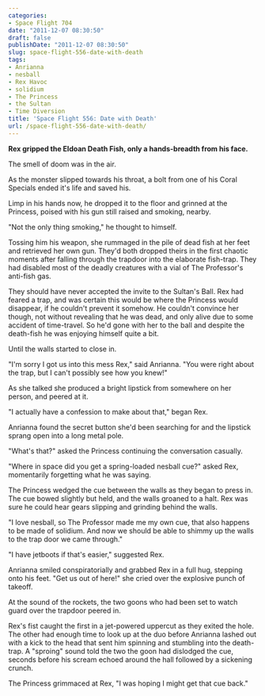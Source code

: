 ```yaml
---
categories:
- Space Flight 704
date: "2011-12-07 08:30:50"
draft: false
publishDate: "2011-12-07 08:30:50"
slug: space-flight-556-date-with-death
tags:
- Anrianna
- nesball
- Rex Havoc
- solidium
- The Princess
- the Sultan
- Time Diversion
title: 'Space Flight 556: Date with Death'
url: /space-flight-556-date-with-death/
---
```

**Rex gripped the Eldoan Death Fish, only a hands-breadth from his
face.**

The smell of doom was in the air.

As the monster slipped towards his throat, a bolt from one of his Coral
Specials ended it's life and saved his.

Limp in his hands now, he dropped it to the floor and grinned at the
Princess, poised with his gun still raised and smoking, nearby.

"Not the only thing smoking," he thought to himself.

Tossing him his weapon, she rummaged in the pile of dead fish at her
feet and retrieved her own gun. They'd both dropped theirs in the first
chaotic moments after falling through the trapdoor into the elaborate
fish-trap. They had disabled most of the deadly creatures with a vial of
The Professor's anti-fish gas.

They should have never accepted the invite to the Sultan's Ball. Rex had
feared a trap, and was certain this would be where the Princess would
disappear, if he couldn't prevent it somehow. He couldn't convince her
though, not without revealing that he was dead, and only alive due to
some accident of time-travel. So he'd gone with her to the ball and
despite the death-fish he was enjoying himself quite a bit.

Until the walls started to close in.

"I'm sorry I got us into this mess Rex," said Anrianna. "You were right
about the trap, but I can't possibly see how you knew!"

As she talked she produced a bright lipstick from somewhere on her
person, and peered at it.

"I actually have a confession to make about that," began Rex.

Anrianna found the secret button she'd been searching for and the
lipstick sprang open into a long metal pole.

"What's that?" asked the Princess continuing the conversation casually.

"Where in space did you get a spring-loaded nesball cue?" asked Rex,
momentarily forgetting what he was saying.

The Princess wedged the cue between the walls as they began to press in.
The cue bowed slightly but held, and the walls groaned to a halt. Rex
was sure he could hear gears slipping and grinding behind the walls.

"I love nesball, so The Professor made me my own cue, that also happens
to be made of solidium. And now we should be able to shimmy up the walls
to the trap door we came through."

"I have jetboots if that's easier," suggested Rex.

Anrianna smiled conspiratorially and grabbed Rex in a full hug, stepping
onto his feet. "Get us out of here!" she cried over the explosive punch
of takeoff.

At the sound of the rockets, the two goons who had been set to watch
guard over the trapdoor peered in.

Rex's fist caught the first in a jet-powered uppercut as they exited the
hole. The other had enough time to look up at the duo before Anrianna
lashed out with a kick to the head that sent him spinning and stumbling
into the death-trap. A "sproing" sound told the two the goon had
dislodged the cue, seconds before his scream echoed around the hall
followed by a sickening crunch.

The Princess grimmaced at Rex, "I was hoping I might get that cue back."